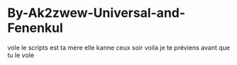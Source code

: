 # By-Ak2zwew-Universal-and-Fenenkul
vole le scripts est ta mere elle kanne ceux soir voila je te préviens avant que tu le vole
